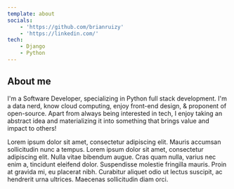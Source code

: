 ```yaml
---
template: about
socials: 
    - 'https://github.com/brianruizy'
    - 'https://linkedin.com/'
tech: 
    - Django
    - Python
---
```

## About me

I'm a Software Developer, specializing in Python full stack development. I'm a data nerd, know cloud computing, enjoy front-end design, & proponent of open-source. Apart from always being interested in tech, I enjoy taking an abstract idea and materializing it into something that brings value and impact to others!

Lorem ipsum dolor sit amet, consectetur adipiscing elit. Mauris accumsan sollicitudin nunc a tempus. Lorem ipsum dolor sit amet, consectetur adipiscing elit. Nulla vitae bibendum augue. Cras quam nulla, varius nec enim a, tincidunt eleifend dolor. Suspendisse molestie fringilla mauris. Proin at gravida mi, eu placerat nibh. Curabitur aliquet odio ut lectus suscipit, ac hendrerit urna ultrices. Maecenas sollicitudin diam orci.
